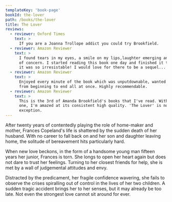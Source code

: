 ```yaml
---
templateKey: 'book-page'
bookId: the-lover
path: /books/the-lover
title: The Lover
reviews:
  - reviewer: Oxford Times
    text: >
      If you are a Joanna Trollope addict you could try Brookfield.
  - reviewer: Amazon Reviewer
    text: >
      I found tears in my eyes, a smile on my lips,laughter emerging and periods
      of concern. I started reading this book one day and finished it the next,
      it was so irresistable! I would love for there to be a sequel...
  - reviewer: Amazon Reviewer
    text: >
      Enjoyed every minute of the book which was unputdownable, wanted to read
      from beginning to end all at once. Highly recommendable.
  - reviewer: Amazon Reviewer
    text: >
      This is the 3rd of Amanda Brookfield's books that I've read. With each
      one, I'm amazed at its consistent high quality. 'The Lover' is no
      exception.
---
```


After twenty years of contentedly playing the role of home-maker and mother,
Frances Copeland's life is shattered by the sudden death of her husband. With no
career to fall back on and her son and daughter leaving home, the solitude of
bereavement hits particularly hard.

When new love beckons, in the form of a handsome young man fifteen years her
junior, Frances is torn. She longs to open her heart again but does not dare to
trust her feelings. Turning to her closest friends for help, she is met by a
wall of judgemental attitudes and envy.

Distracted by the predicament, her fragile confidence wavering, she fails to
observe the crises spiralling out of control in the lives of her two children. A
sudden tragic accident brings her to her senses, but it may already be too late.
Not even the strongest love cannot sit around for ever.
